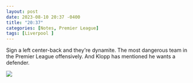 ```yaml
---
layout: post
date: 2023-08-10 20:37 -0400
title: "20:37"
categories: [Notes, Premier League]
tags: [Liverpool ]
---
```


Sign a left center-back and they're dynamite. The most dangerous team in the Premier League offensively. And Klopp has mentioned he wants a defender.

![](https://i.imgur.com/vv4STdQ.jpg)


